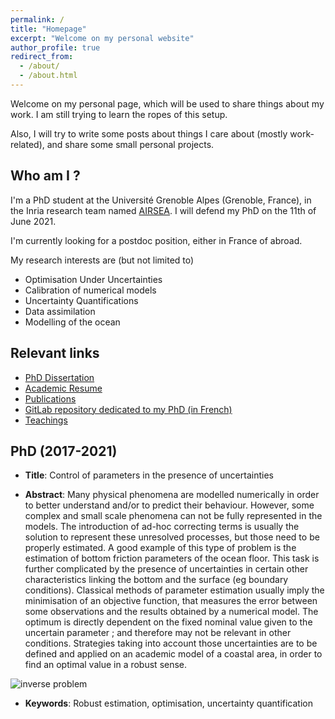 ```yaml
---
permalink: /
title: "Homepage"
excerpt: "Welcome on my personal website"
author_profile: true
redirect_from: 
  - /about/
  - /about.html
---
```


Welcome on my personal page, which will be used to share things about
my work. I am still trying to learn the ropes of this setup.

Also, I will try to write some posts about things I care about (mostly
work-related), and share some small personal projects.

Who am I ?
---
I'm a PhD student at the Université Grenoble
Alpes (Grenoble, France), in the Inria research team named
[AIRSEA](https://team.inria.fr/airsea/en/). I will defend my PhD on
the 11th of June 2021.

I'm currently looking for a postdoc position, either in France of abroad.

My research interests are (but not limited to)
* Optimisation Under Uncertainties
* Calibration of numerical models
* Uncertainty Quantifications
* Data assimilation
* Modelling of the ocean


Relevant links
---
* [PhD Dissertation](https://vtrappler.github.io/files/trappler_dissertation.pdf)
* [Academic Resume](https://vtrappler.github.io/files/academic_cv_TRAPPLER.pdf)
* [Publications](/publications/)
* [GitLab repository dedicated to my PhD (in French)](https://gitlab.inria.fr/vtrapple/These)
* [Teachings](/teaching/)

PhD (2017-2021)
---
* **Title**: Control of parameters in the presence of uncertainties

* **Abstract**: Many physical phenomena are modelled numerically in
order to better understand and/or to predict their behaviour. However,
some complex and small scale phenomena can not be fully represented in
the models. The introduction of ad-hoc correcting terms is usually the
solution to represent these unresolved processes, but those need to be
properly estimated.  A good example of this type of problem is the
estimation of bottom friction parameters of the ocean floor. This task
is further complicated by the presence of uncertainties in certain
other characteristics linking the bottom and the surface (eg boundary
conditions).  Classical methods of parameter estimation usually imply
the minimisation of an objective function, that measures the error
between some observations and the results obtained by a numerical
model. The optimum is directly dependent on the fixed nominal value
given to the uncertain parameter ; and therefore may not be relevant
in other conditions.  Strategies taking into account those
uncertainties are to be defined and applied on an academic model of a
coastal area, in order to find an optimal value in a robust sense.

![inverse problem](https://vtrappler.github.io/images/inv_prob.png "Graphical abstract")

* **Keywords**: Robust estimation, optimisation, uncertainty quantification





